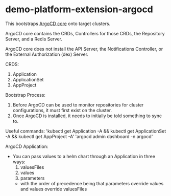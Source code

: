 # demo-platform-extension-argocd

This bootstraps [ArgoCD core](https://argo-cd.readthedocs.io/en/stable/operator-manual/core/) onto target clusters.

ArgoCD core contains the CRDs, Controllers for those CRDs, the Repository Server, and a Redis Server.

ArgoCD core does not install the API Server, the Notifications Controller, or the External Authorization (dex) Server.

CRDS:
1. Application
2. ApplicationSet
3. AppProject

Bootstrap Process:
1. Before ArgoCD can be used to monitor repositories for cluster configurations, it must first exist on the cluster.
2. Once ArgoCD is installed, it needs to initially be told something to sync to.

Useful commands:
'kubectl get Application -A && kubectl get ApplicationSet -A && kubectl get AppProject -A'
'argocd admin dashboard -n argocd'

ArgoCD Application:
- You can pass values to a helm chart through an Application in three ways:
  1) valuesFiles
  2) values
  3) parameters
  - with the order of precedence being that parameters override values and values override valuesFiles
